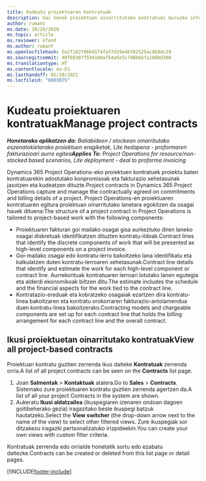 ```yaml
---
title: Kudeatu proiektuaren kontratuak
description: Gai honek proiektuan oinarritutako kontratuei buruzko informazioa ikusten du.
author: rumant
ms.date: 10/26/2020
ms.topic: article
ms.reviewer: kfend
ms.author: rumant
ms.openlocfilehash: 5e2f182f66bd1f4fe57d19e4bf82525ac8b84c29
ms.sourcegitcommit: 40f68387f594180af64a5e5c748b6efa188bd300
ms.translationtype: HT
ms.contentlocale: eu-ES
ms.lasthandoff: 05/10/2021
ms.locfileid: "6003075"
---
```

# <a name="manage-project-contracts"></a><span data-ttu-id="a704c-103">Kudeatu proiektuaren kontratuak</span><span class="sxs-lookup"><span data-stu-id="a704c-103">Manage project contracts</span></span>

<span data-ttu-id="a704c-104">_**Honetarako aplikatzen da:** Baliabideen / stockean oinarritutako eszenatokietarako proiektuen eragiketak, Lite hedapena - proformaren fakturazioari aurre egitea_</span><span class="sxs-lookup"><span data-stu-id="a704c-104">_**Applies To:** Project Operations for resource/non-stocked based scenarios, Lite deployment - deal to proforma invoicing_</span></span>

<span data-ttu-id="a704c-105">Dynamics 365 Project Operations-eko proiektuen kontratuek proiektu baten kontratuarekin adostutako konpromisoak eta fakturazio xehetasunak jasotzen eta kudeatzen dituzte.</span><span class="sxs-lookup"><span data-stu-id="a704c-105">Project contracts in Dynamics 365 Project Operations capture and manage the contractually agreed on commitments and billing details of a project.</span></span> <span data-ttu-id="a704c-106">Project Operations-en proiektuaren kontratuaren egitura proiektuan oinarritutako lanetara egokitzen da osagai hauek dituena:</span><span class="sxs-lookup"><span data-stu-id="a704c-106">The structure of a project contract in Project Operations is tailored to project-based work with the following components:</span></span>

- <span data-ttu-id="a704c-107">Proiektuaren fakturan goi mailako osagai gisa aurkeztuko diren laneko osagai diskretuak identifikatzen dituzten kontratu-ildoak.</span><span class="sxs-lookup"><span data-stu-id="a704c-107">Contract lines that identify the discrete components of work that will be presented as high-level components on a project invoice.</span></span>
- <span data-ttu-id="a704c-108">Goi-mailako osagai edo kontratu-lerro bakoitzeko lana identifikatu eta kalkulatzen duten kontratu-lerroaren xehetasunak.</span><span class="sxs-lookup"><span data-stu-id="a704c-108">Contract line details that identify and estimate the work for each high-level component or contract line.</span></span> <span data-ttu-id="a704c-109">Aurrekontuak kontratuaren lerroari lotutako lanen egutegia eta alderdi ekonomikoak biltzen ditu.</span><span class="sxs-lookup"><span data-stu-id="a704c-109">The estimate includes the schedule and the financial aspects for the work tied to the contract line.</span></span>
- <span data-ttu-id="a704c-110">Kontratazio-ereduak eta kobratzeko osagaiak ezartzen dira kontratu-linea bakoitzaren eta kontratu orokorraren fakturazio-antolamendua duen kontratu-linea bakoitzerako.</span><span class="sxs-lookup"><span data-stu-id="a704c-110">Contracting models and chargeable components are set up for each contract line that holds the billing arrangement for each contract line and the overall contract.</span></span>

## <a name="view-all-project-based-contracts"></a><span data-ttu-id="a704c-111">Ikusi proiektuetan oinarritutako kontratuak</span><span class="sxs-lookup"><span data-stu-id="a704c-111">View all project-based contracts</span></span>

<span data-ttu-id="a704c-112">Proiektuan kontratu guztien zerrenda ikus daiteke **Kontratuak** zerrenda orria.</span><span class="sxs-lookup"><span data-stu-id="a704c-112">A list of all project contracts can be seen on the **Contracts** list page.</span></span> 

1. <span data-ttu-id="a704c-113">Joan **Salmentak** > **Kontaktuak** atalera.</span><span class="sxs-lookup"><span data-stu-id="a704c-113">Go to **Sales** > **Contracts**.</span></span> <span data-ttu-id="a704c-114">Sistemako zure proiektuaren kontratu guztien zerrenda agertzen da.</span><span class="sxs-lookup"><span data-stu-id="a704c-114">A list of all your project Contracts in the system are shown.</span></span> 
2. <span data-ttu-id="a704c-115">Aukeratu **Ikusi aldatzailea** (ikuspegiaren izenaren ondoan dagoen goitibeherako gezia) iragazitako beste ikuspegi batzuk hautatzeko.</span><span class="sxs-lookup"><span data-stu-id="a704c-115">Select the **View switcher** (the drop-down arrow next to the name of the view) to select other filtered views.</span></span> <span data-ttu-id="a704c-116">Zure ikuspegiak sor ditzakezu iragazki pertsonalizatuko irizpideekin.</span><span class="sxs-lookup"><span data-stu-id="a704c-116">You can create your own views with custom filter criteria.</span></span>

<span data-ttu-id="a704c-117">Kontratuak zerrenda edo orrialde honetatik sortu edo ezabatu daitezke.</span><span class="sxs-lookup"><span data-stu-id="a704c-117">Contracts can be created or deleted from this list page or detail pages.</span></span>


[!INCLUDE[footer-include](../../includes/footer-banner.md)]